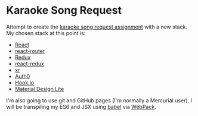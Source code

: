# Karaoke Song Request

Attempt to create the [karaoke song request assignment][0] with a new stack. My chosen stack at this point is:

* [React](https://facebook.github.io/react/)
* [react-router](https://github.com/rackt/react-router)
* [Redux](http://redux.js.org/)
* [react-redux](https://github.com/rackt/react-redux)
* [xr](https://github.com/radiosilence/xr)
* [Auth0](https://auth0.com)
* [Hook.io](http://hook.io)
* [Material Design Lite](http://www.getmdl.io)

I'm also going to use git and GitHub pages (I'm normally a Mercurial user). I will be transpiling my ES6 and JSX using [babel][1] via [WebPack][2].

[0]: https://github.com/colinbate/web-club-assignments/tree/master/song-request
[1]: http://babeljs.io
[2]: https://webpack.github.io/docs/